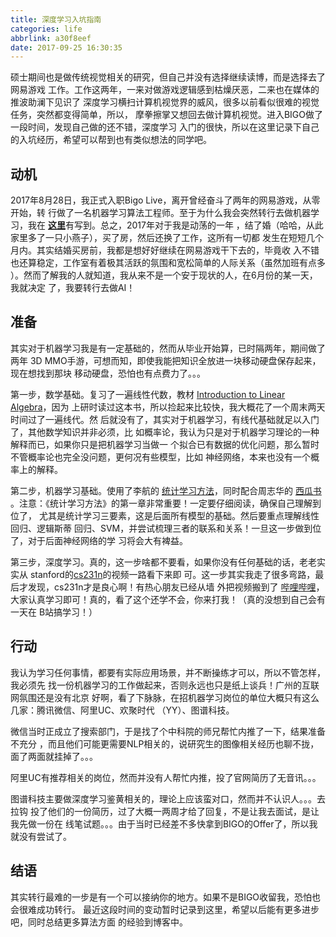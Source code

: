 ```yaml
---
title: 深度学习入坑指南
categories: life
abbrlink: a30f8eef
date: 2017-09-25 16:30:35
---
```

硕士期间也是做传统视觉相关的研究，但自己并没有选择继续读博，而是选择去了网易游戏
工作。工作这两年，一来对做游戏逻辑感到枯燥厌恶，二来也在媒体的推波助澜下见识了
深度学习横扫计算机视觉界的威风，很多以前看似很难的视觉任务，突然都变得简单，所以，
摩拳擦掌又想回去做计算机视觉。进入BIGO做了一段时间，发现自己做的还不错，深度学习
入门的很快，所以在这里记录下自己的入坑经历，希望可以帮到也有类似想法的同学吧。

<!-- more -->

## 动机
2017年8月28日，我正式入职Bigo Live，离开曾经奋斗了两年的网易游戏，从零开始，转
行做了一名机器学习算法工程师。至于为什么我会突然转行去做机器学习，我在
[**这里**](https://tcye.github.io/about/)有写到。总之，2017年对于我是动荡的一年
，结了婚（哈哈，从此家里多了一只小燕子），买了房，然后还换了工作，这所有一切都
发生在短短几个月内。其实结婚买房前，我都是想好好继续在网易游戏干下去的，毕竟收
入不错也还算稳定，工作室有着极其活跃的氛围和宽松简单的人际关系（虽然加班有点多
）。然而了解我的人就知道，我从来不是一个安于现状的人，在6月份的某一天，我就决定
了，我要转行去做AI！

## 准备
其实对于机器学习我是有一定基础的，然而从毕业开始算，已时隔两年，期间做了两年
3D MMO手游，可想而知，即使我能把知识全放进一块移动硬盘保存起来，现在想找到那块
移动硬盘，恐怕也有点费力了。。。

第一步，数学基础。复习了一遍线性代数，教材
[Introduction to Linear Algebra](http://math.mit.edu/~gs/linearalgebra/)，因为
上研时读过这本书，所以捡起来比较快，我大概花了一个周末两天时间过了一遍线代。然
后就没有了，其实对于机器学习，有线代基础就足以入门了，其他数学知识并非必须，比
如概率论，我认为只是对于机器学习理论的一种解释而已，如果你只是把机器学习当做一
个拟合已有数据的优化问题，那么暂时不管概率论也完全没问题，更何况有些模型，比如
神经网络，本来也没有一个概率上的解释。

第二步，机器学习基础。使用了李航的
[统计学习方法](https://book.douban.com/subject/10590856/)，同时配合周志华的
[西瓜书](https://cs.nju.edu.cn/zhouzh/zhouzh.files/publication/MLbook2016.htm)
。注意：《统计学习方法》的第一章非常重要！一定要仔细阅读，确保自己理解到位了，
尤其是统计学习三要素，这是后面所有模型的基础。然后要重点理解线性回归、逻辑斯蒂
回归、SVM，并尝试梳理三者的联系和关系！一旦这一步做到位了，对于后面神经网络的学
习将会大有裨益。

第三步，深度学习。真的，这一步啥都不要看，如果你没有任何基础的话，老老实实从
stanford的[cs231n](http://cs231n.stanford.edu/syllabus.html)的视频一路看下来即
可。这一步其实我走了很多弯路，最后才发现，cs231n才是良心啊！有热心朋友已经从墙
外把视频搬到了
[哔哩哔哩](https://www.bilibili.com/video/av13260183/?from=search&seid=3316462347725890303)，
大家认真学习即可！真的，看了这个还学不会，你来打我！（真的没想到自己会有一天在
B站搞学习！）

## 行动
我认为学习任何事情，都要有实际应用场景，并不断操练才可以，所以不管怎样，我必须先
找一份机器学习的工作做起来，否则永远也只是纸上谈兵！广州的互联网氛围还是没有北京
好啊，看了下脉脉，在招机器学习岗位的单位大概只有这么几家：腾讯微信、阿里UC、欢聚时代
（YY）、图谱科技。

微信当时正成立了搜索部门，于是找了个中科院的师兄帮忙内推了一下，结果准备不充分
，而且他们可能更需要NLP相关的，说研究生的图像相关经历也聊不拢，面了两面就挂掉了。。。

阿里UC有推荐相关的岗位，然而并没有人帮忙内推，投了官网简历了无音讯。。。

图谱科技主要做深度学习鉴黄相关的，理论上应该蛮对口，然而并不认识人。。。去拉钩
投了他们的一份简历，过了大概一两周才给了回复，不是让我去面试，是让我先做一份在
线笔试题。。。由于当时已经差不多快拿到BIGO的Offer了，所以我就没有尝试了。

## 结语
其实转行最难的一步是有一个可以接纳你的地方。如果不是BIGO收留我，恐怕也会很难成功转行。
最近这段时间的变动暂时记录到这里，希望以后能有更多进步吧，同时总结更多算法方面
的经验到博客中。
